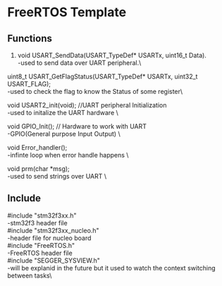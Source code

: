 # FreeRTOS Template

## Functions 
1. void USART_SendData(USART_TypeDef* USARTx, uint16_t Data).\
   -used to send data over UART peripheral.\
  
uint8_t USART_GetFlagStatus(USART_TypeDef* USARTx, uint32_t USART_FLAG);\
-used to check the flag to know the Status of some register\
  
void USART2_init(void);  //UART peripheral Initialization\
  -used to initalize the UART hardware \
  
void GPIO_Init();        // Hardware to work with UART\
  -GPIO(General purpose Input Output) \
  
void Error_handler();\
  -infinte loop when error handle happens \
  
void prm(char *msg);\
  -used to send strings over UART \
  
## Include 
#include "stm32f3xx.h"\
  -stm32f3 header file \
#include "stm32f3xx_nucleo.h"\
  -header file for nucleo board\
#include "FreeRTOS.h"\
  -FreeRTOS header file\
#include "SEGGER_SYSVIEW.h"\
  -will be explanid in the future but it used to watch the context switching between tasks\


